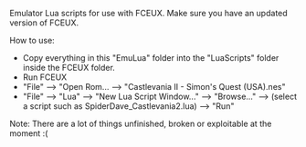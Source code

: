 Emulator Lua scripts for use with FCEUX.  Make sure you have an updated version of FCEUX.

How to use:
* Copy everything in this "EmuLua" folder into the "LuaScripts" folder inside the FCEUX folder.
* Run FCEUX
* "File" --> "Open Rom... --> "Castlevania II - Simon's Quest (USA).nes"
* "File" --> "Lua" --> "New Lua Script Window..." --> "Browse..." --> (select a script such as SpiderDave_Castlevania2.lua) --> "Run"


Note: There are a lot of things unfinished, broken or exploitable at the moment :(